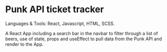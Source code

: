 # Punk API ticket tracker

Languages & Tools: React, Javascript, HTML, SCSS.

A React App including a search bar in the navbar to filter through a list of beers, use of state, props and useEffect to pull data from the Punk API and render to the App.
